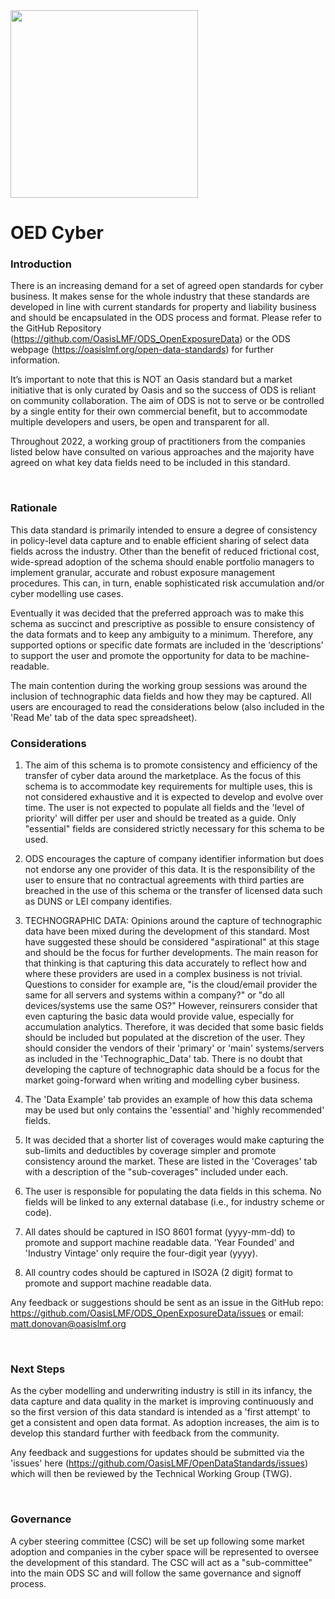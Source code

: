 <img src="https://github.com/OasisLMF/OpenDataStandards/blob/master/images/ODS_LOGO.png" width = "300" />


# OED Cyber

### Introduction

There is an increasing demand for a set of agreed open standards for cyber business. It makes sense for the whole industry that these standards are developed in line with current standards for property and liability business and should be encapsulated in the ODS process and format. Please refer to the GitHub Repository (https://github.com/OasisLMF/ODS_OpenExposureData) or the ODS webpage (https://oasislmf.org/open-data-standards) for further information.

It’s important to note that this is NOT an Oasis standard but a market initiative that is only curated by Oasis and so the success of ODS is reliant on community collaboration. The aim of ODS is not to serve or be controlled by a single entity for their own commercial benefit, but to accommodate multiple developers and users, be open and transparent for all.

Throughout 2022, a working group of practitioners from the companies listed below have consulted on various approaches and the majority have agreed on what key data fields need to be included in this standard. 

&nbsp;

### Rationale

This data standard is primarily intended to ensure a degree of consistency in policy-level data capture and to enable efficient sharing of select data fields across the industry. Other than the benefit of reduced frictional cost, wide-spread adoption of the schema should enable portfolio managers to implement granular, accurate and robust exposure management procedures. This can, in turn, enable sophisticated risk accumulation and/or cyber modelling use cases.

Eventually it was decided that the preferred approach was to make this schema as succinct and prescriptive as possible to ensure consistency of the data formats and to keep any ambiguity to a minimum. Therefore, any supported options or specific date formats are included in the ‘descriptions’ to support the user and promote the opportunity for data to be machine-readable.

The main contention during the working group sessions was around the inclusion of technographic data fields and how they may be captured. All users are encouraged to read the considerations below (also included in the 'Read Me' tab of the data spec spreadsheet).


### Considerations

1. The aim of this schema is to promote consistency and efficiency of the transfer of cyber data around the marketplace. As the focus of this schema is to accommodate key requirements for multiple uses, this is not considered exhaustive and it is expected to develop and evolve over time. The user is not expected to populate all fields and the 'level of priority' will differ per user and should be treated as a guide. Only "essential" fields are considered strictly necessary for this schema to be used.


2. ODS encourages the capture of company identifier information but does not endorse any one provider of this data.  It is the responsibility of the user to ensure that no contractual agreements with third parties are breached in the use of this schema or the transfer of licensed data such as DUNS or LEI company identifies.

3. TECHNOGRAPHIC DATA: Opinions around the capture of technographic data have been mixed during the development of this standard. Most have suggested these should be considered "aspirational" at this stage and should be the focus for further developments. The main reason for that thinking is that capturing this data accurately to reflect how and where these providers are used in a complex business is not trivial. Questions to consider for example are, "is the cloud/email provider the same for all servers and systems within a company?" or "do all devices/systems use the same OS?"                                                                                                                                                                                                                  However, reinsurers consider that even capturing the basic data would provide value, especially for accumulation analytics. Therefore, it was decided that some basic fields should be included but populated at the discretion of the user. They should consider the vendors of their 'primary' or 'main' systems/servers as included in the 'Technographic_Data' tab.  There is no doubt that developing the capture of technographic data should be a focus for the market going-forward when writing and modelling cyber business.

4. The 'Data Example' tab provides an example of how this data schema may be used but only contains the 'essential' and 'highly recommended' fields.

5. It was decided that a shorter list of coverages would make capturing the sub-limits and deductibles by coverage simpler and promote consistency around the market. These are listed in the 'Coverages' tab with a description of the "sub-coverages" included under each.

6. The user is responsible for populating the data fields in this schema. No fields will be linked to any external database (i.e., for industry scheme or code).

7. All dates should be captured in ISO 8601 format (yyyy-mm-dd) to promote and support machine readable data. 'Year Founded' and 'Industry Vintage' only require the four-digit year (yyyy).

8. All country codes should be captured in ISO2A (2 digit) format to promote and support machine readable data.
	
Any feedback or suggestions should be sent as an issue in the GitHub repo: https://github.com/OasisLMF/ODS_OpenExposureData/issues
or email: matt.donovan@oasislmf.org

&nbsp;

### Next Steps

As the cyber modelling and underwriting industry is still in its infancy, the data capture and data quality in the market is improving continuously and so the first version of this data standard is intended as a 'first attempt' to get a consistent and open data format. As adoption increases, the aim is to develop this standard further with feedback from the community.

Any feedback and suggestions for updates should be submitted via the 'issues' here (https://github.com/OasisLMF/OpenDataStandards/issues) which will then be reviewed by the Technical Working Group (TWG).

&nbsp;

### Governance

A cyber steering committee (CSC) will be set up following some market adoption and companies in the cyber space will be represented to oversee the development of this standard. The CSC will act as a "sub-committee" into the main ODS SC and will follow the same governance and signoff process.

